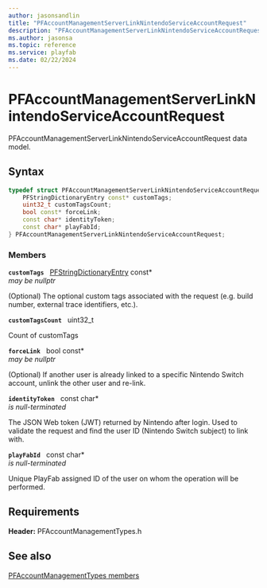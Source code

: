 ```yaml
---
author: jasonsandlin
title: "PFAccountManagementServerLinkNintendoServiceAccountRequest"
description: "PFAccountManagementServerLinkNintendoServiceAccountRequest data model."
ms.author: jasonsa
ms.topic: reference
ms.service: playfab
ms.date: 02/22/2024
---
```


# PFAccountManagementServerLinkNintendoServiceAccountRequest  

PFAccountManagementServerLinkNintendoServiceAccountRequest data model.  

## Syntax  
  
```cpp
typedef struct PFAccountManagementServerLinkNintendoServiceAccountRequest {  
    PFStringDictionaryEntry const* customTags;  
    uint32_t customTagsCount;  
    bool const* forceLink;  
    const char* identityToken;  
    const char* playFabId;  
} PFAccountManagementServerLinkNintendoServiceAccountRequest;  
```
  
### Members  
  
**`customTags`** &nbsp; [PFStringDictionaryEntry](../../pftypes/structs/pfstringdictionaryentry.md) const*  
*may be nullptr*  
  
(Optional) The optional custom tags associated with the request (e.g. build number, external trace identifiers, etc.).
  
**`customTagsCount`** &nbsp; uint32_t  
  
Count of customTags
  
**`forceLink`** &nbsp; bool const*  
*may be nullptr*  
  
(Optional) If another user is already linked to a specific Nintendo Switch account, unlink the other user and re-link.
  
**`identityToken`** &nbsp; const char*  
*is null-terminated*  
  
The JSON Web token (JWT) returned by Nintendo after login. Used to validate the request and find the user ID (Nintendo Switch subject) to link with.
  
**`playFabId`** &nbsp; const char*  
*is null-terminated*  
  
Unique PlayFab assigned ID of the user on whom the operation will be performed.
  
  
## Requirements  
  
**Header:** PFAccountManagementTypes.h
  
## See also  
[PFAccountManagementTypes members](../pfaccountmanagementtypes_members.md)  

  
  
